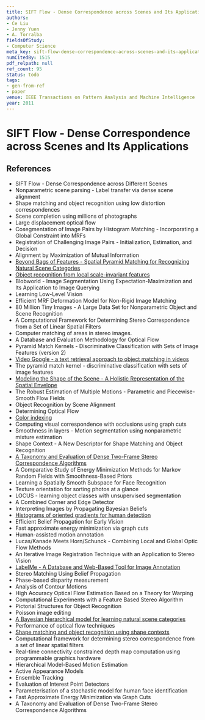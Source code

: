 ```yaml
---
title: SIFT Flow - Dense Correspondence across Scenes and Its Applications
authors:
- Ce Liu
- Jenny Yuen
- A. Torralba
fieldsOfStudy:
- Computer Science
meta_key: sift-flow-dense-correspondence-across-scenes-and-its-applications
numCitedBy: 1515
pdf_relpath: null
ref_count: 95
status: todo
tags:
- gen-from-ref
- paper
venue: IEEE Transactions on Pattern Analysis and Machine Intelligence
year: 2011
---
```


# SIFT Flow - Dense Correspondence across Scenes and Its Applications

## References

- SIFT Flow - Dense Correspondence across Different Scenes
- Nonparametric scene parsing - Label transfer via dense scene alignment
- Shape matching and object recognition using low distortion correspondences
- Scene completion using millions of photographs
- Large displacement optical flow
- Cosegmentation of Image Pairs by Histogram Matching - Incorporating a Global Constraint into MRFs
- Registration of Challenging Image Pairs - Initialization, Estimation, and Decision
- Alignment by Maximization of Mutual Information
- [Beyond Bags of Features - Spatial Pyramid Matching for Recognizing Natural Scene Categories](./beyond-bags-of-features-spatial-pyramid-matching-for-recognizing-natural-scene-categories.md)
- [Object recognition from local scale-invariant features](./object-recognition-from-local-scale-invariant-features.md)
- Blobworld - Image Segmentation Using Expectation-Maximization and Its Application to Image Querying
- Learning Low-Level Vision
- Efficient MRF Deformation Model for Non-Rigid Image Matching
- 80 Million Tiny Images - A Large Data Set for Nonparametric Object and Scene Recognition
- A Computational Framework for Determining Stereo Correspondence from a Set of Linear Spatial Filters
- Computer matching of areas in stereo images.
- A Database and Evaluation Methodology for Optical Flow
- Pyramid Match Kernels - Discriminative Classification with Sets of Image Features (version 2)
- [Video Google - a text retrieval approach to object matching in videos](./video-google-a-text-retrieval-approach-to-object-matching-in-videos.md)
- The pyramid match kernel - discriminative classification with sets of image features
- [Modeling the Shape of the Scene - A Holistic Representation of the Spatial Envelope](./modeling-the-shape-of-the-scene-a-holistic-representation-of-the-spatial-envelope.md)
- The Robust Estimation of Multiple Motions - Parametric and Piecewise-Smooth Flow Fields
- Object Recognition by Scene Alignment
- Determining Optical Flow
- [Color indexing](./color-indexing.md)
- Computing visual correspondence with occlusions using graph cuts
- Smoothness in layers - Motion segmentation using nonparametric mixture estimation
- Shape Context - A New Descriptor for Shape Matching and Object Recognition
- [A Taxonomy and Evaluation of Dense Two-Frame Stereo Correspondence Algorithms](./a-taxonomy-and-evaluation-of-dense-two-frame-stereo-correspondence-algorithms.md)
- A Comparative Study of Energy Minimization Methods for Markov Random Fields with Smoothness-Based Priors
- Learning a Spatially Smooth Subspace for Face Recognition
- Texture orientation for sorting photos at a glance
- LOCUS - learning object classes with unsupervised segmentation
- A Combined Corner and Edge Detector
- Interpreting Images by Propagating Bayesian Beliefs
- [Histograms of oriented gradients for human detection](./histograms-of-oriented-gradients-for-human-detection.md)
- Efficient Belief Propagation for Early Vision
- Fast approximate energy minimization via graph cuts
- Human-assisted motion annotation
- Lucas/Kanade Meets Horn/Schunck - Combining Local and Global Optic Flow Methods
- An Iterative Image Registration Technique with an Application to Stereo Vision
- [LabelMe - A Database and Web-Based Tool for Image Annotation](./labelme-a-database-and-web-based-tool-for-image-annotation.md)
- Stereo Matching Using Belief Propagation
- Phase-based disparity measurement
- Analysis of Contour Motions
- High Accuracy Optical Flow Estimation Based on a Theory for Warping
- Computational Experiments with a Feature Based Stereo Algorithm
- Pictorial Structures for Object Recognition
- Poisson image editing
- [A Bayesian hierarchical model for learning natural scene categories](./a-bayesian-hierarchical-model-for-learning-natural-scene-categories.md)
- Performance of optical flow techniques
- [Shape matching and object recognition using shape contexts](./shape-matching-and-object-recognition-using-shape-contexts.md)
- Computational framework for determining stereo correspondence from a set of linear spatial filters
- Real-time connectivity constrained depth map computation using programmable graphics hardware
- Hierarchical Model-Based Motion Estimation
- Active Appearance Models
- Ensemble Tracking
- Evaluation of Interest Point Detectors
- Parameterisation of a stochastic model for human face identification
- Fast Approximate Energy Minimization via Graph Cuts
- A Taxonomy and Evaluation of Dense Two-Frame Stereo Correspondence Algorithms
